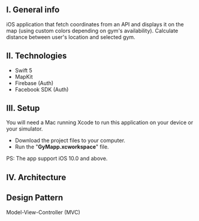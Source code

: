 ## I. General info
iOS application that fetch coordinates from an API and displays it on the map (using custom colors depending on gym's availability).
Calculate distance between user's location and selected gym.

## II. Technologies
- Swift 5
- MapKit
- Firebase (Auth)
- Facebook SDK (Auth)

## III. Setup
You will need a Mac running Xcode to run this application on your device or your simulator.
* Download the project files to your computer.
* Run the "**GyMapp.xcworkspace**" file.

PS: The app support iOS 10.0 and above.

## IV. Architecture

## Design Pattern
Model-View-Controller (MVC)
